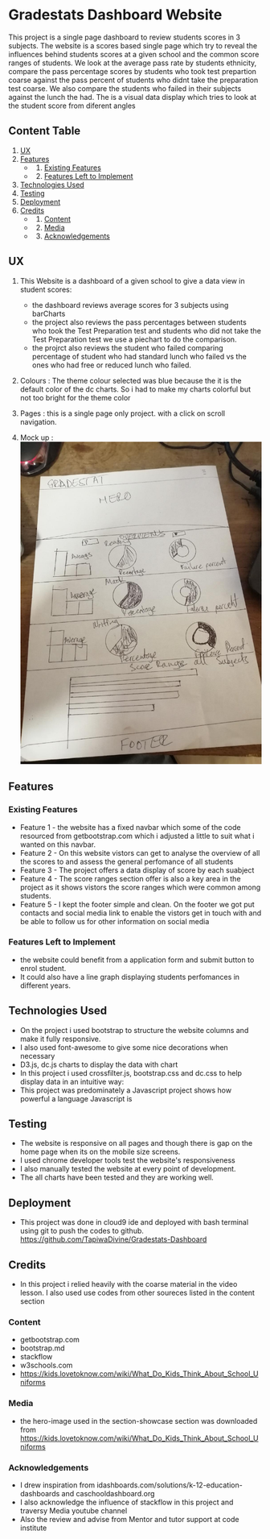 # Gradestats Dashboard Website
This project is a single page dashboard to review students scores in 3 subjects. The website is a scores based single page which try to reveal the influences behind students scores at a given school and the common score ranges of students.
We look at the average pass rate by students ethnicity, compare the pass percentage scores by students who took test prepartion coarse against the pass percent of students who didnt take the preparation test coarse. We also compare the students who failed in their subjects against the lunch the had. The is a visual data display which tries to look at the student score from diferent angles 
## Content Table

1. [UX](#UX)
2. [Features](#Features)
    +   1. [Existing Features](#existing-features)
    +   2. [Features Left to Implement](#features-left-to-implement)
3. [Technologies Used](#technologies-used)
4. [Testing](#testing)
6. [Deployment](#deployment)
7. [Credits](#credits)
    +   1. [Content](#content)
    +   2. [Media](#media)
    +   3. [Acknowledgements](#acknowledgements)


## UX

1. This Website is a dashboard of a given school to give a data view in student scores:
    +  the dashboard reviews average scores for 3 subjects using barCharts
    +  the project also reviews the pass percentages between students who took the Test Preparation test and students who did not take the Test Preparation test we use a piechart to do the comparison.
    +  the projrct also reviews the student who failed comparing percentage of student who had standard lunch  who failed vs the ones who had free or reduced lunch who failed.
    
2. Colours : The theme colour selected was blue because the it is the default color of the dc charts. So i had to make my charts colorful but not too bright for the theme color 
3. Pages : this is a single page only project. with a click on scroll navigation.
4. Mock up : ![websitesketch](/static/images/websitesketch.jpg)
    

## Features

### Existing Features
- Feature 1 - the website has a fixed navbar which some of the code resourced from getbootstrap.com which i adjusted a little  to suit what i wanted on this navbar.
- Feature 2 - On this website vistors can get to analyse the overview of all the scores to and assess the general perfomance of all students 
- Feature 3 - The project offers a data display of score by each suabject
- Feature 4 - The score ranges section offer is also a key area in the project as it shows vistors the score ranges which were common among students.
- Feature 5 - I kept the footer simple and clean. On the footer we got put contacts and social media link to enable the vistors get in touch with and be able to follow us for other information on social media 

### Features Left to Implement

- the website could benefit from a application form and submit button to enrol student.
- It could also have a line graph displaying students perfomances in different years.


## Technologies Used

- On the project i used bootstrap to structure the website columns and make it fully responsive.
- I also used font-awesome to give some nice decorations when necessary
- D3.js, dc.js charts to display the data with chart
- In this project i used crossfilter.js, bootstrap.css and dc.css to help display data in an intuitive way:
- This project was predominately a Javascript project shows how powerful a language Javascript is

## Testing

- The website is responsive on all pages and though there is gap on the home page when its on the mobile size screens.
- I used chrome developer tools test the website's responsiveness
- I also manually tested the website at every point of development. 
- The all charts have been tested and they are working well.

## Deployment
- This project was done in cloud9 ide and deployed with bash terminal using git to push the codes to github.
https://github.com/TapiwaDivine/Gradestats-Dashboard

## Credits
- In this project i relied heavily with the coarse material in the video lesson. I also used use codes from other soureces listed in the content section

### Content
- getbootstrap.com
- bootstrap.md 
- stackflow
- w3schools.com
- https://kids.lovetoknow.com/wiki/What_Do_Kids_Think_About_School_Uniforms

### Media
- the hero-image used in the section-showcase section was downloaded from https://kids.lovetoknow.com/wiki/What_Do_Kids_Think_About_School_Uniforms

### Acknowledgements
- I drew inspiration from idashboards.com/solutions/k-12-education-dashboards and caschooldashboard.org
- I also acknowledge the influence of stackflow in this project and traversy Media youtube channel
- Also the review and advise from Mentor and tutor support at code institute